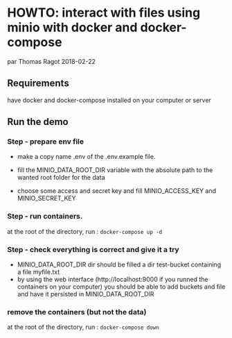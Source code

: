 # HOWTO:  interact with files using minio with docker and docker-compose
par Thomas Ragot
2018-02-22

## Requirements
have docker and docker-compose installed on your computer or server


## Run the demo 

### Step - prepare env file

- make a copy name .env of the .env.example file. 

- fill the MINIO_DATA_ROOT_DIR variable with the absolute path to the wanted root folder for the data
- choose some access and secret key and fill MINIO_ACCESS_KEY and MINIO_SECRET_KEY

### Step - run containers.
at the root of the directory, run :
`docker-compose up -d`

### Step - check everything is correct and give it a try
- MINIO_DATA_ROOT_DIR dir should be filled  a dir test-bucket containing a file myfile.txt 
- by using the web interface (http://localhost:9000 if you runned the containers on your computer)
you should be able to add buckets and file and have it persisted in MINIO_DATA_ROOT_DIR

### remove the containers (but not the data)
at the root of the directory, run :
`docker-compose down`

